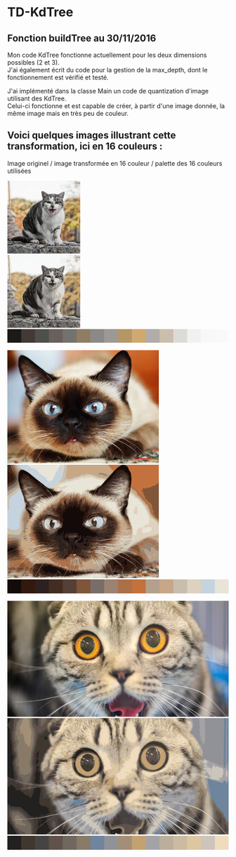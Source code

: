 # TD-KdTree

## Fonction buildTree au 30/11/2016

Mon code KdTree fonctionne actuellement pour les deux dimensions possibles (2 et 3).  
J'ai également écrit du code pour la gestion de la max_depth, dont le fonctionnement est vérifié et testé.    
  
J'ai implémenté dans la classe Main un code de quantization d'image utilisant des KdTree.  
Celui-ci fonctionne et est capable de créer, à partir d'une image donnée, la même image mais en très peu de couleur.  
   
## Voici quelques images illustrant cette transformation, ici en 16 couleurs :   
   
Image originel / image transformée en 16 couleur / palette des 16 couleurs utilisées   
   
![chat1](https://github.com/Quente59/TD-KdTree/blob/Work/tests/chat1/chat1.jpg "chat1")  
![ResColor_chat1](https://github.com/Quente59/TD-KdTree/blob/Work/tests/chat1/ResColor.jpg "ResColor_chat1")  
![PaletteColor_chat1](https://github.com/Quente59/TD-KdTree/blob/Work/tests/chat1/PaletteColor.jpg "PaletteColor_chat1")  
   
![chat2](https://github.com/Quente59/TD-KdTree/blob/Work/tests/chat2/chat2.jpeg "chat2")  
![ResColor_chat2](https://github.com/Quente59/TD-KdTree/blob/Work/tests/chat2/ResColor.jpg "ResColor_chat2")  
![PaletteColor_chat2](https://github.com/Quente59/TD-KdTree/blob/Work/tests/chat2/PaletteColor.jpg "PaletteColor_chat2")  
   
![chat3](https://github.com/Quente59/TD-KdTree/blob/Work/tests/chat3/chat3.jpg "chat3")  
![ResColor_chat3](https://github.com/Quente59/TD-KdTree/blob/Work/tests/chat3/ResColor.jpg "ResColor_chat3")  
![PaletteColor_chat3](https://github.com/Quente59/TD-KdTree/blob/Work/tests/chat3/PaletteColor.jpg "PaletteColor_chat3")  
   
